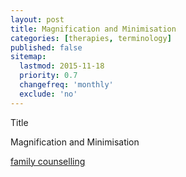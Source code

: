 ```yaml
---
layout: post
title: Magnification and Minimisation 
categories: [therapies, terminology]
published: false
sitemap:
  lastmod: 2015-11-18
  priority: 0.7
  changefreq: 'monthly'
  exclude: 'no'
---
```


Title 

<span class="highlight">Magnification and Minimisation</span> 

<a href="/family-counselling/" title="family counselling">family counselling</a> 
